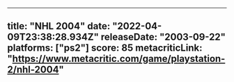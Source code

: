 
---
title: "NHL 2004"
date: "2022-04-09T23:38:28.934Z"
releaseDate: "2003-09-22"
platforms: ["ps2"]
score: 85
metacriticLink: "https://www.metacritic.com/game/playstation-2/nhl-2004"
---

